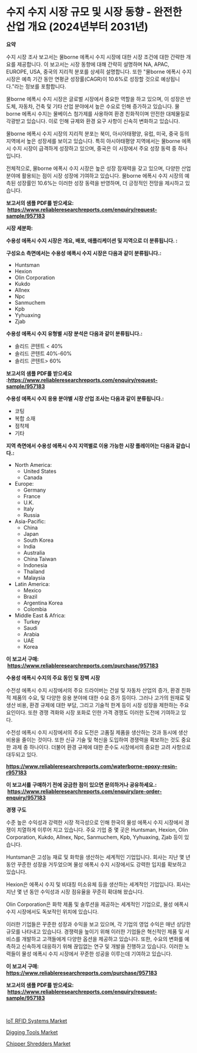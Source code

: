 <p><h1>수지 수지 시장 규모 및 시장 동향 - 완전한 산업 개요 (2024년부터 2031년)</h1></p><p><strong>요약</strong></p>
<p><p>수지 시장 조사 보고서는 물borne 에폭시 수지 시장에 대한 시장 조건에 대한 간략한 개요를 제공합니다. 이 보고서는 시장 동향에 대해 간략히 설명하며 NA, APAC, EUROPE, USA, 중국의 지리적 분포를 상세히 설명합니다. 또한 "물borne 에폭시 수지 시장은 예측 기간 동안 연평균 성장률(CAGR)이 10.6%로 성장할 것으로 예상됩니다."라는 정보를 포함합니다.</p><p>물borne 에폭시 수지 시장은 글로벌 시장에서 중요한 역할을 하고 있으며, 이 성장은 반도체, 자동차, 건축 및 기타 산업 분야에서 높은 수요로 인해 증가하고 있습니다. 물borne 에폭시 수지는 물베이스 첨가제를 사용하여 환경 친화적이며 안전한 대체물질로 각광받고 있습니다. 이로 인해 규제와 환경 요구 사항이 신속히 변화하고 있습니다.</p><p>물borne 에폭시 수지 시장의 지리적 분포는 북미, 아시아태평양, 유럽, 미국, 중국 등의 지역에서 높은 성장세를 보이고 있습니다. 특히 아시아태평양 지역에서는 물borne 에폭시 수지 시장이 급격하게 성장하고 있으며, 중국은 이 시장에서 주요 성장 동력 중 하나입니다.</p><p>전체적으로, 물borne 에폭시 수지 시장은 높은 성장 잠재력을 갖고 있으며, 다양한 산업 분야에 활용되는 점이 시장 성장에 기여하고 있습니다. 물borne 에폭시 수지 시장의 예측된 성장률인 10.6%는 이러한 성장 동력을 반영하며, 더 긍정적인 전망을 제시하고 있습니다.</p></p>
<p><strong>보고서의 샘플 PDF를 받으세요: &nbsp;<a href="https://www.reliableresearchreports.com/enquiry/request-sample/957183">https://www.reliableresearchreports.com/enquiry/request-sample/957183</a></strong></p>
<p><strong>시장 세분화:</strong></p>
<p><strong> 수용성 에폭시 수지 시장은 개요, 배포, 애플리케이션 및 지역으로 더 분류됩니다. :</strong></p>
<p><strong>구성요소 측면에서는 수용성 에폭시 수지 시장은 다음과 같이 분류됩니다.:</strong></p>
<p><ul><li>Huntsman</li><li>Hexion</li><li>Olin Corporation</li><li>Kukdo</li><li>Allnex</li><li>Npc</li><li>Sanmuchem</li><li>Kpb</li><li>Yyhuaxing</li><li>Zjab</li></ul></p>
<p><strong> 수용성 에폭시 수지 유형별 시장 분석은 다음과 같이 분류됩니다.:</strong></p>
<p><ul><li>솔리드 콘텐트 < 40%</li><li>솔리드 콘텐트 40%-60%</li><li>솔리드 콘텐트> 60%</li></ul></p>
<p><strong>보고서의 샘플 PDF를 받으세요 :<a href="https://www.reliableresearchreports.com/enquiry/request-sample/957183">https://www.reliableresearchreports.com/enquiry/request-sample/957183</a></strong></p>
<p><strong> 수용성 에폭시 수지 응용 분야별 시장 산업 조사는 다음과 같이 분류됩니다.:</strong></p>
<p><ul><li>코팅</li><li>복합 소재</li><li>점착제</li><li>기타</li></ul></p>
<p><strong>지역 측면에서 수용성 에폭시 수지 지역별로 이용 가능한 시장 플레이어는 다음과 같습니다.:</strong></p>
<p><ul>
    <li>
        North America:
        <ul>
            <li>United States</li>
            <li>Canada</li>
        </ul>
    </li>
    <li>
        Europe:
        <ul>
            <li>Germany</li>
            <li>France</li>
            <li>U.K.</li>
            <li>Italy</li>
            <li>Russia</li>
        </ul>
    </li>
    <li>
        Asia-Pacific:
        <ul>
            <li>China</li>
            <li>Japan</li>
            <li>South Korea</li>
            <li>India</li>
            <li>Australia</li>
            <li>China Taiwan</li>
            <li>Indonesia</li>
            <li>Thailand</li>
            <li>Malaysia</li>
        </ul>
    </li>
    <li>
        Latin America:
        <ul>
            <li>Mexico</li>
            <li>Brazil</li>
            <li>Argentina Korea</li>
            <li>Colombia</li>
        </ul>
    </li>
    <li>
        Middle East & Africa:
        <ul>
            <li>Turkey</li>
            <li>Saudi</li>
            <li>Arabia</li>
            <li>UAE</li>
            <li>Korea</li>
        </ul>
    </li>
    </ul></p>
<p><strong>이 보고서 구매: &nbsp;<a href="https://www.reliableresearchreports.com/purchase/957183">https://www.reliableresearchreports.com/purchase/957183</a></strong></p>
<p><strong>수용성 에폭시 수지의 주요 동인 및 장벽 시장</strong></p>
<p><p>수전성 에폭시 수지 시장에서의 주요 드라이버는 건설 및 자동차 산업의 증가, 환경 친화적 제품의 수요, 및 다양한 응용 분야에 대한 수요 증가 등이다. 그러나 고가의 원재료 및 생산 비용, 환경 규제에 대한 부담, 그리고 기술적 한계 등이 시장 성장을 제한하는 주요 요인이다. 또한 경쟁 격화와 시장 포화로 인한 가격 경쟁도 이러한 도전에 기여하고 있다.</p><p>수전성 에폭시 수지 시장에서의 주요 도전은 고품질 제품을 생산하는 것과 동시에 생산 비용을 줄이는 것이다. 또한 신규 기술 및 혁신을 도입하여 경쟁력을 확보하는 것도 중요한 과제 중 하나이다. 더불어 환경 규제에 대한 준수도 시장에서의 중요한 고려 사항으로 대두되고 있다.</p></p>
<p><strong><a href="https://www.reliableresearchreports.com/waterborne-epoxy-resin-r957183">https://www.reliableresearchreports.com/waterborne-epoxy-resin-r957183</a></strong></p>
<p><strong>이 보고서를 구매하기 전에 궁금한 점이 있으면 문의하거나 공유하세요.: &nbsp;<a href="https://www.reliableresearchreports.com/enquiry/pre-order-enquiry/957183">https://www.reliableresearchreports.com/enquiry/pre-order-enquiry/957183</a></strong></p>
<p><strong>경쟁 구도</strong></p>
<p><p>수준 높은 수익성과 강력한 시장 적극성으로 인해 한국의 물성 에폭시 수지 시장에서 경쟁이 치열하게 이루어 지고 있습니다. 주요 기업 중 몇 곳은 Huntsman, Hexion, Olin Corporation, Kukdo, Allnex, Npc, Sanmuchem, Kpb, Yyhuaxing, Zjab 등이 있습니다.</p><p>Huntsman은 고성능 재료 및 화학을 생산하는 세계적인 기업입니다. 회사는 지난 몇 년 동안 꾸준한 성장을 거두었으며 물성 에폭시 수지 시장에서도 강력한 입지를 확보하고 있습니다.</p><p>Hexion은 에폭시 수지 및 비대칭 미소유체 등을 생산하는 세계적인 기업입니다. 회사는 지난 몇 년 동안 수익성과 시장 점유율을 꾸준히 확대해 왔습니다.</p><p>Olin Corporation은 화학 제품 및 솔루션을 제공하는 세계적인 기업으로, 물성 에폭시 수지 시장에서도 독보적인 위치에 있습니다.</p><p>이러한 기업들은 꾸준한 성장과 수익을 보고 있으며, 각 기업의 영업 수익은 매년 상당한 규모를 나타내고 있습니다. 경쟁력을 높이기 위해 이러한 기업들은 혁신적인 제품 및 서비스를 개발하고 고객들에게 다양한 옵션을 제공하고 있습니다. 또한, 수요의 변화를 예측하고 신속하게 대응하기 위해 끊임없는 연구 및 개발을 진행하고 있습니다. 이러한 노력들이 물성 에폭시 수지 시장에서 꾸준한 성공을 이루는데 기여하고 있습니다.</p></p>
<p><strong>이 보고서 구매: &nbsp; <a href="https://www.reliableresearchreports.com/purchase/957183">https://www.reliableresearchreports.com/purchase/957183</a></strong></p>
<p><strong>보고서의 샘플 PDF를 받으세요: &nbsp;<a href="https://www.reliableresearchreports.com/enquiry/request-sample/957183">https://www.reliableresearchreports.com/enquiry/request-sample/957183</a></strong><strong></strong></p>
<p>&nbsp;</p>
<p><p><a href="https://pretty-mail-caf.notion.site/IoT-RFID-Systems-Market-Trends-Forecast-and-Competitive-Analysis-to-2031-c51ad52e3ee043ff96246ad661411fc8">IoT RFID Systems Market</a></p><p><a href="https://github.com/myacatherineblakecaczo9vcsw/Market-Research-Report-List-2/blob/main/digging-tools-market.md">Digging Tools Market</a></p><p><a href="https://github.com/okotobwrhuteie/Market-Research-Report-List-2/blob/main/chipper-shredders-market.md">Chipper Shredders Market</a></p></p>